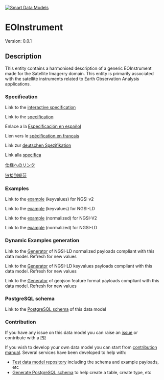 [![Smart Data Models](https://smartdatamodels.org/wp-content/uploads/2022/01/SmartDataModels_logo.png "Logo")](https://smartdatamodels.org)
# EOInstrument
Version: 0.0.1

## Description 

This entity contains a harmonised description of a generic EOInstrument made for the Satellite Imagerry domain. This entity is primarily associated with the satellite instruments related to Earth Observation Analysis applications.
### Specification

Link to the [interactive specification](https://swagger.lab.fiware.org/?url=https://smart-data-models.github.io/dataModel.SatelliteImagery/EOInstrument/swagger.yaml)

Link to the [specification](https://github.com/smart-data-models/dataModel.SatelliteImagery/blob/master/EOInstrument/doc/spec.md)

Enlace a la [Especificación en español](https://github.com/smart-data-models/dataModel.SatelliteImagery/blob/master/EOInstrument/doc/spec_ES.md)

Lien vers le [spécification en français](https://github.com/smart-data-models/dataModel.SatelliteImagery/blob/master/EOInstrument/doc/spec_FR.md)

Link zur [deutschen Spezifikation](https://github.com/smart-data-models/dataModel.SatelliteImagery/blob/master/EOInstrument/doc/spec_DE.md)

Link alla [specifica](https://github.com/smart-data-models/dataModel.SatelliteImagery/blob/master/EOInstrument/doc/spec_IT.md)

[仕様へのリンク](https://github.com/smart-data-models/dataModel.SatelliteImagery/blob/master/EOInstrument/doc/spec_JA.md)

[链接到规范](https://github.com/smart-data-models/dataModel.SatelliteImagery/blob/master/EOInstrument/doc/spec_ZH.md)
### Examples

Link to the [example](https://smart-data-models.github.io/dataModel.SatelliteImagery/EOInstrument/examples/example.json) (keyvalues) for NGSI v2

Link to the [example](https://smart-data-models.github.io/dataModel.SatelliteImagery/EOInstrument/examples/example.jsonld) (keyvalues) for NGSI-LD

Link to the [example](https://smart-data-models.github.io/dataModel.SatelliteImagery/EOInstrument/examples/example-normalized.json) (normalized) for NGSI-V2

Link to the [example](https://smart-data-models.github.io/dataModel.SatelliteImagery/EOInstrument/examples/example-normalized.jsonld) (normalized) for NGSI-LD
### Dynamic Examples generation

Link to the [Generator](https://smartdatamodels.org/extra/ngsi-ld_generator.php?schemaUrl=https://raw.githubusercontent.com/smart-data-models/dataModel.SatelliteImagery/master/EOInstrument/schema.json&email=info@smartdatamodels.org) of NGSI-LD normalized payloads compliant with this data model. Refresh for new values

Link to the [Generator](https://smartdatamodels.org/extra/ngsi-ld_generator_keyvalues.php?schemaUrl=https://raw.githubusercontent.com/smart-data-models/dataModel.SatelliteImagery/master/EOInstrument/schema.json&email=info@smartdatamodels.org) of NGSI-LD keyvalues payloads compliant with this data model. Refresh for new values

Link to the [Generator](https://smartdatamodels.org/extra/geojson_features_generator.php?schemaUrl=https://raw.githubusercontent.com/smart-data-models/dataModel.SatelliteImagery/master/EOInstrument/schema.json&email=info@smartdatamodels.org) of geojson feature format payloads compliant with this data model. Refresh for new values
### PostgreSQL schema

Link to the [PostgreSQL schema](https://smart-data-models.github.io/dataModel.SatelliteImagery/EOInstrument/schema.sql) of this data model
### Contribution

 If you have any issue on this data model you can raise an [issue](https://github.com/smart-data-models/dataModel.SatelliteImagery/issues)  or contribute with a [PR](https://github.com/smart-data-models/dataModel.SatelliteImagery/pulls)

 If you wish to develop your own data model you can start from [contribution manual](https://bit.ly/contribution_manual). Several services have been developed to help with: 
 - [Test data model repository](https://smartdatamodels.org/index.php/data-models-contribution-api/) including the schema and example payloads, etc
 - [Generate PostgreSQL schema](https://smartdatamodels.org/index.php/sql-service/) to help create a table, create type, etc